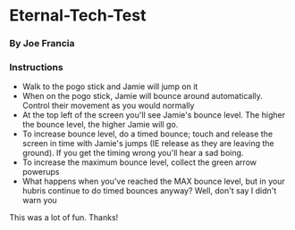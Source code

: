 # Eternal-Tech-Test
### By Joe Francia

### Instructions

- Walk to the pogo stick and Jamie will jump on it 
- When on the pogo stick, Jamie will bounce around automatically. Control their movement as you would normally 
- At the top left of the screen you'll see Jamie's bounce level. The higher the bounce level, the higher Jamie will go. 
- To increase bounce level, do a timed bounce; touch and release the screen in time with Jamie's jumps (IE release as they are leaving the ground). If you get the timing wrong you'll hear a sad boing.
- To increase the maximum bounce level, collect the green arrow powerups 
- What happens when you've reached the MAX bounce level, but in your hubris continue to do timed bounces anyway? Well, don't say I didn't warn you

This was a lot of fun. Thanks! 
